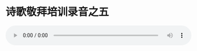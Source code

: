# 诗歌敬拜培训录音之五

<audio style="width: 100%;" preload="false" controls controlslist="nodownload"><source src="//cdn.simai.ml/audio/mp3/old/12300.mp3" type="audio/mpeg">Your browser does not support the audio element.</audio>



